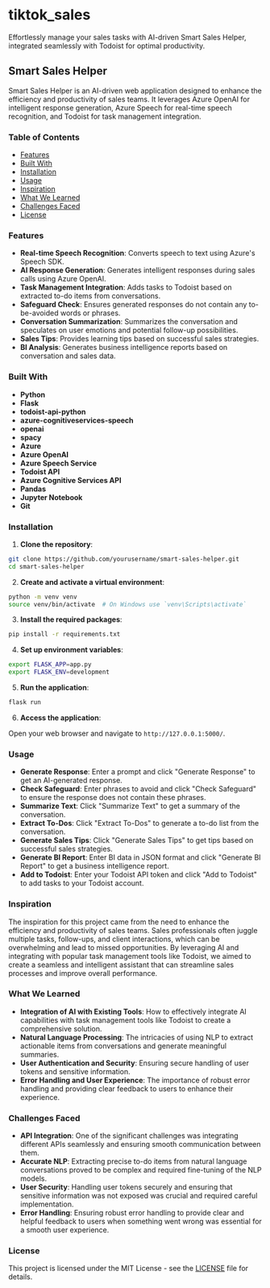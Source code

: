 # tiktok_sales
Effortlessly manage your sales tasks with AI-driven Smart Sales Helper, integrated seamlessly with Todoist for optimal productivity.
## Smart Sales Helper

Smart Sales Helper is an AI-driven web application designed to enhance the efficiency and productivity of sales teams. It leverages Azure OpenAI for intelligent response generation, Azure Speech for real-time speech recognition, and Todoist for task management integration.

### Table of Contents

- [Features](#features)
- [Built With](#built-with)
- [Installation](#installation)
- [Usage](#usage)
- [Inspiration](#inspiration)
- [What We Learned](#what-we-learned)
- [Challenges Faced](#challenges-faced)
- [License](#license)

### Features

- **Real-time Speech Recognition**: Converts speech to text using Azure's Speech SDK.
- **AI Response Generation**: Generates intelligent responses during sales calls using Azure OpenAI.
- **Task Management Integration**: Adds tasks to Todoist based on extracted to-do items from conversations.
- **Safeguard Check**: Ensures generated responses do not contain any to-be-avoided words or phrases.
- **Conversation Summarization**: Summarizes the conversation and speculates on user emotions and potential follow-up possibilities.
- **Sales Tips**: Provides learning tips based on successful sales strategies.
- **BI Analysis**: Generates business intelligence reports based on conversation and sales data.

### Built With

- **Python**
- **Flask**
- **todoist-api-python**
- **azure-cognitiveservices-speech**
- **openai**
- **spacy**
- **Azure**
- **Azure OpenAI**
- **Azure Speech Service**
- **Todoist API**
- **Azure Cognitive Services API**
- **Pandas**
- **Jupyter Notebook**
- **Git**

### Installation

1. **Clone the repository**:

```bash
git clone https://github.com/yourusername/smart-sales-helper.git
cd smart-sales-helper
```

2. **Create and activate a virtual environment**:

```bash
python -m venv venv
source venv/bin/activate  # On Windows use `venv\Scripts\activate`
```

3. **Install the required packages**:

```bash
pip install -r requirements.txt
```

4. **Set up environment variables**:

```bash
export FLASK_APP=app.py
export FLASK_ENV=development
```

5. **Run the application**:

```bash
flask run
```

6. **Access the application**:

Open your web browser and navigate to `http://127.0.0.1:5000/`.

### Usage

- **Generate Response**: Enter a prompt and click "Generate Response" to get an AI-generated response.
- **Check Safeguard**: Enter phrases to avoid and click "Check Safeguard" to ensure the response does not contain these phrases.
- **Summarize Text**: Click "Summarize Text" to get a summary of the conversation.
- **Extract To-Dos**: Click "Extract To-Dos" to generate a to-do list from the conversation.
- **Generate Sales Tips**: Click "Generate Sales Tips" to get tips based on successful sales strategies.
- **Generate BI Report**: Enter BI data in JSON format and click "Generate BI Report" to get a business intelligence report.
- **Add to Todoist**: Enter your Todoist API token and click "Add to Todoist" to add tasks to your Todoist account.

### Inspiration

The inspiration for this project came from the need to enhance the efficiency and productivity of sales teams. Sales professionals often juggle multiple tasks, follow-ups, and client interactions, which can be overwhelming and lead to missed opportunities. By leveraging AI and integrating with popular task management tools like Todoist, we aimed to create a seamless and intelligent assistant that can streamline sales processes and improve overall performance.

### What We Learned

- **Integration of AI with Existing Tools**: How to effectively integrate AI capabilities with task management tools like Todoist to create a comprehensive solution.
- **Natural Language Processing**: The intricacies of using NLP to extract actionable items from conversations and generate meaningful summaries.
- **User Authentication and Security**: Ensuring secure handling of user tokens and sensitive information.
- **Error Handling and User Experience**: The importance of robust error handling and providing clear feedback to users to enhance their experience.

### Challenges Faced

- **API Integration**: One of the significant challenges was integrating different APIs seamlessly and ensuring smooth communication between them.
- **Accurate NLP**: Extracting precise to-do items from natural language conversations proved to be complex and required fine-tuning of the NLP models.
- **User Security**: Handling user tokens securely and ensuring that sensitive information was not exposed was crucial and required careful implementation.
- **Error Handling**: Ensuring robust error handling to provide clear and helpful feedback to users when something went wrong was essential for a smooth user experience.

### License

This project is licensed under the MIT License - see the [LICENSE](LICENSE) file for details.
